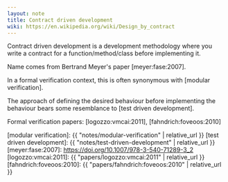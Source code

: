 ```yaml
---
layout: note
title: Contract driven development
wiki: https://en.wikipedia.org/wiki/Design_by_contract
---
```


Contract driven development
is a development methodology where you write a contract for a function/method/class
before implementing it.

Name comes from Bertrand Meyer's paper [meyer:fase:2007].

In a formal verification context, this is often synonymous with [modular verification].

The approach of defining the desired behaviour before implementing the
behaviour bears some resemblance to [test driven development].

Formal verification papers:
[logozzo:vmcai:2011],
[fahndrich:foveoos:2010]

[modular verification]: {{ "notes/modular-verification" | relative_url }}
[test driven development]: {{ "notes/test-driven-development" | relative_url }}
[meyer:fase:2007]: https://doi.org/10.1007/978-3-540-71289-3_2
[logozzo:vmcai:2011]: {{ "papers/logozzo:vmcai:2011" | relative_url }}
[fahndrich:foveoos:2010]: {{ "papers/fahndrich:foveoos:2010" | relative_url }}
